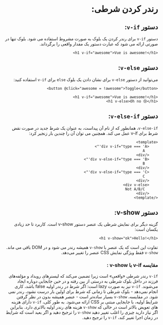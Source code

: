 <div dir = "rtl">
<h1 dir = "rtl">
رندر کردن شرطی:
</h1>

<h2>
دستور <code>v-if</code>:
</h2>

دستور <code>v-if</code> برای رندر کردن یک بلوک به صورت مشروط استفاده می شود. بلوک تنها در صورتی ارائه می شود که عبارت دستور یک مقدار واقعی را برگرداند.

```vue
<h1 v-if="awesome">Vue is awesome!</h1>
```
<h2>
دستور <code>v-else</code>:
</h2>

می‌توانید از دستور <code>v-else</code> برای نشان دادن یک بلوک <code>else</code> برای <code>v-if</code> استفاده کنید:

```vue
<button @click="awesome = !awesome">Toggle</button>
```
```vue
<h1 v-if="awesome">Vue is awesome!</h1>
<h1 v-else>Oh no 😢</h1>
```
<h2>
دستور <code>v-else-if</code>:
</h2>
<code>v-else-if</code>، همانطور که از نام آن پیداست، به عنوان یک شرط جدید در صورت نقض شرط برای v-if عمل می کند. همچنین می توان آن را چندین بار زنجیر کرد:

```vue
<template>
    <div v-if="type === 'A'">
      A
    </div>
    <div v-else-if="type === 'B'">
      B
    </div>
    <div v-else-if="type === 'C'">
      C
    </div>
    <div v-else>
      Not A/B/C
    </div>
</template>
```
<h2>
دستور v-show:
</h2>
گزینه دیگر برای نمایش شرطی یک عنصر دستور v-show است. کاربرد تا حد زیادی یکسان است:

```vue
<h1 v-show="ok">Hello!</h1>
```

تفاوت این است که یک عنصر با 
<code>v-show</code>
همیشه رندر می شود و در DOM باقی می ماند. <code>v-show</code> فقط ویژگی نمایش CSS عنصر را تغییر می‌دهد.

<h3>
مقایسه v-if  با v-show :
</h3>
<code>v-if</code> رندر شرطی «واقعی» است زیرا تضمین می‌کند که لیسنرهای رویداد و مؤلفه‌های فرزند در داخل بلوک شرطی به درستی از بین رفته و در حین جابجایی دوباره ایجاد می‌شوند. <code>v-if</code> نیز به صورت lazy است: اگر شرط در رندر اولیه false باشد، کاری انجام نمی‌دهد - بلوک شرطی تا زمانی که شرط برای اولین بار درست نشود، رندر نمی شود. در مقایسه، <code>v-show</code> بسیار ساده‌تر است - عنصر همیشه بدون در نظر گرفتن شرایط اولیه، با جابجایی مبتنی بر CSS ارائه می‌شود. به طور کلی، <code>v-if</code> دارای هزینه های تعویض بالاتر است در حالی که <code>v-show</code> هزینه های رندر اولیه بالاتری دارد. بنابراین اگر نیاز دارید چیزی را اغلب تغییر دهید <code>v-show</code> را ترجیح دهید و اگر بعید است که شرایط در زمان اجرا تغییر کند، <code>v-if</code> را ترجیح دهید.

</div>
